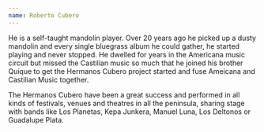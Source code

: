 ```yaml
---
name: Roberto Cubero
---
```


He is a self-taught mandolin player. Over 20 years ago he picked up a dusty mandolin and every single bluegrass album he could gather, he started playing and never stopped. He dwelled for years in the Americana music circuit but missed the Castilian music so much that he joined his brother Quique to get the Hermanos Cubero project started and fuse Ameicana and Castilian Music together.

The Hermanos Cubero have been a great success and performed in all kinds of festivals, venues and theatres in all the peninsula, sharing stage with bands like Los Planetas, Kepa Junkera, Manuel Luna, Los Deltonos or Guadalupe Plata.
